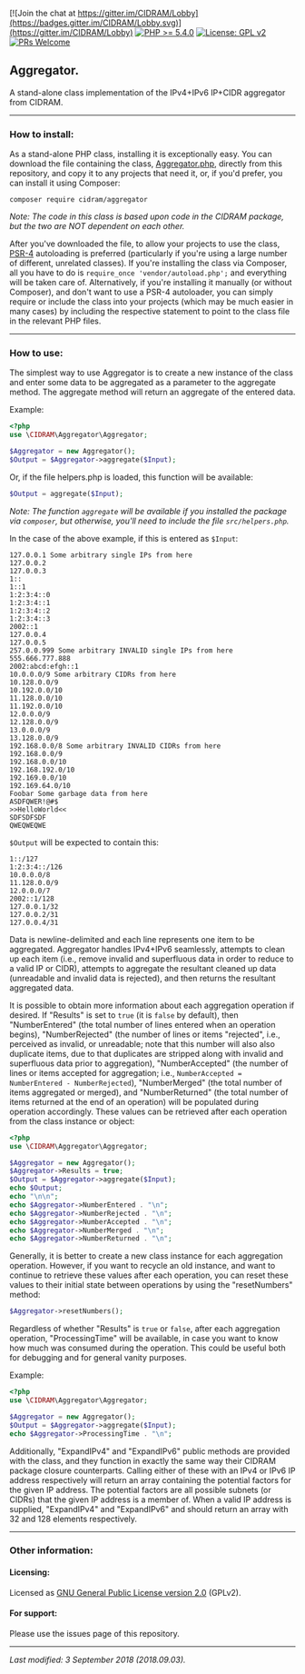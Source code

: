 [![Join the chat at https://gitter.im/CIDRAM/Lobby](https://badges.gitter.im/CIDRAM/Lobby.svg)](https://gitter.im/CIDRAM/Lobby)
[![PHP >= 5.4.0](https://img.shields.io/badge/PHP-%3E%3D%205.4.0-8892bf.svg)](https://maikuolan.github.io/Compatibility-Charts/)
[![License: GPL v2](https://img.shields.io/badge/License-GPL%20v2-blue.svg)](https://www.gnu.org/licenses/old-licenses/gpl-2.0.en.html)
[![PRs Welcome](https://img.shields.io/badge/PRs-Welcome-brightgreen.svg)](http://makeapullrequest.com)

## Aggregator.
A stand-alone class implementation of the IPv4+IPv6 IP+CIDR aggregator from CIDRAM.

---

### How to install:

As a stand-alone PHP class, installing it is exceptionally easy. You can download the file containing the class, [Aggregator.php](src/Aggregator.php), directly from this repository, and copy it to any projects that need it, or, if you'd prefer, you can install it using Composer:

`composer require cidram/aggregator`

*Note: The code in this class is based upon code in the CIDRAM package, but the two are NOT dependent on each other.*

After you've downloaded the file, to allow your projects to use the class, [PSR-4](https://www.php-fig.org/psr/psr-4/) autoloading is preferred (particularly if you're using a large number of different, unrelated classes). If you're installing the class via Composer, all you have to do is `require_once 'vendor/autoload.php';` and everything will be taken care of. Alternatively, if you're installing it manually (or without Composer), and don't want to use a PSR-4 autoloader, you can simply require or include the class into your projects (which may be much easier in many cases) by including the respective statement to point to the class file in the relevant PHP files.

---

### How to use:

The simplest way to use Aggregator is to create a new instance of the class and enter some data to be aggregated as a parameter to the aggregate method. The aggregate method will return an aggregate of the entered data.

Example:
```PHP
<?php
use \CIDRAM\Aggregator\Aggregator;

$Aggregator = new Aggregator();
$Output = $Aggregator->aggregate($Input);
```

Or, if the file helpers.php is loaded, this function will be available:
```PHP
$Output = aggregate($Input);
```

*Note: The function `aggregate` will be available if you installed the package via `composer`, but otherwise, you'll need to include the file `src/helpers.php`.*

In the case of the above example, if this is entered as `$Input`:
```
127.0.0.1 Some arbitrary single IPs from here
127.0.0.2
127.0.0.3
1::
1::1
1:2:3:4::0
1:2:3:4::1
1:2:3:4::2
1:2:3:4::3
2002::1
127.0.0.4
127.0.0.5
257.0.0.999 Some arbitrary INVALID single IPs from here
555.666.777.888
2002:abcd:efgh::1
10.0.0.0/9 Some arbitrary CIDRs from here
10.128.0.0/9
10.192.0.0/10
11.128.0.0/10
11.192.0.0/10
12.0.0.0/9
12.128.0.0/9
13.0.0.0/9
13.128.0.0/9
192.168.0.0/8 Some arbitrary INVALID CIDRs from here
192.168.0.0/9
192.168.0.0/10
192.168.192.0/10
192.169.0.0/10
192.169.64.0/10
Foobar Some garbage data from here
ASDFQWER!@#$
>>HelloWorld<<
SDFSDFSDF
QWEQWEQWE
```

`$Output` will be expected to contain this:
```
1::/127
1:2:3:4::/126
10.0.0.0/8
11.128.0.0/9
12.0.0.0/7
2002::1/128
127.0.0.1/32
127.0.0.2/31
127.0.0.4/31
```

Data is newline-delimited and each line represents one item to be aggregated. Aggregator handles IPv4+IPv6 seamlessly, attempts to clean up each item (i.e., remove invalid and superfluous data in order to reduce to a valid IP or CIDR), attempts to aggregate the resultant cleaned up data (unreadable and invalid data is rejected), and then returns the resultant aggregated data.

It is possible to obtain more information about each aggregation operation if desired. If "Results" is set to `true` (it is `false` by default), then "NumberEntered" (the total number of lines entered when an operation begins), "NumberRejected" (the number of lines or items "rejected", i.e., perceived as invalid, or unreadable; note that this number will also also duplicate items, due to that duplicates are stripped along with invalid and superfluous data prior to aggregation), "NumberAccepted" (the number of lines or items accepted for aggregation; i.e., `NumberAccepted = NumberEntered - NumberRejected`), "NumberMerged" (the total number of items aggregated or merged), and "NumberReturned" (the total number of items returned at the end of an operation) will be populated during operation accordingly. These values can be retrieved after each operation from the class instance or object:

```PHP
<?php
use \CIDRAM\Aggregator\Aggregator;

$Aggregator = new Aggregator();
$Aggregator->Results = true;
$Output = $Aggregator->aggregate($Input);
echo $Output;
echo "\n\n";
echo $Aggregator->NumberEntered . "\n";
echo $Aggregator->NumberRejected . "\n";
echo $Aggregator->NumberAccepted . "\n";
echo $Aggregator->NumberMerged . "\n";
echo $Aggregator->NumberReturned . "\n";
```

Generally, it is better to create a new class instance for each aggregation operation. However, if you want to recycle an old instance, and want to continue to retrieve these values after each operation, you can reset these values to their initial state between operations by using the "resetNumbers" method:

```PHP
$Aggregator->resetNumbers();
```

Regardless of whether "Results" is `true` or `false`, after each aggregation operation, "ProcessingTime" will be available, in case you want to know how much was consumed during the operation. This could be useful both for debugging and for general vanity purposes.

Example:
```PHP
<?php
use \CIDRAM\Aggregator\Aggregator;

$Aggregator = new Aggregator();
$Output = $Aggregator->aggregate($Input);
echo $Aggregator->ProcessingTime . "\n";
```

Additionally, "ExpandIPv4" and "ExpandIPv6" public methods are provided with the class, and they function in exactly the same way their CIDRAM package closure counterparts. Calling either of these with an IPv4 or IPv6 IP address respectively will return an array containing the potential factors for the given IP address. The potential factors are all possible subnets (or CIDRs) that the given IP address is a member of. When a valid IP address is supplied, "ExpandIPv4" and "ExpandIPv6" and should return an array with 32 and 128 elements respectively.

---

### Other information:

#### Licensing:
Licensed as [GNU General Public License version 2.0](https://github.com/CIDRAM/Aggregator/blob/master/LICENSE.txt) (GPLv2).

#### For support:
Please use the issues page of this repository.

---

*Last modified: 3 September 2018 (2018.09.03).*
